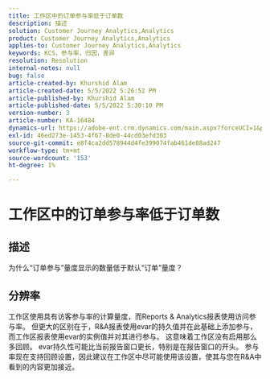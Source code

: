 ```yaml
---
title: 工作区中的订单参与率低于订单数
description: 描述
solution: Customer Journey Analytics,Analytics
product: Customer Journey Analytics,Analytics
applies-to: Customer Journey Analytics,Analytics
keywords: KCS，参与率，归因，差异
resolution: Resolution
internal-notes: null
bug: false
article-created-by: Khurshid Alam
article-created-date: 5/5/2022 5:26:52 PM
article-published-by: Khurshid Alam
article-published-date: 5/5/2022 5:30:10 PM
version-number: 3
article-number: KA-16484
dynamics-url: https://adobe-ent.crm.dynamics.com/main.aspx?forceUCI=1&pagetype=entityrecord&etn=knowledgearticle&id=5624a68b-98cc-ec11-a7b5-6045bd00dbbc
exl-id: 46ed273e-1453-4f67-8de0-44cd03efd303
source-git-commit: e8f4ca2dd578944d4fe399074fab461de88ad247
workflow-type: tm+mt
source-wordcount: '153'
ht-degree: 1%

---
```


# 工作区中的订单参与率低于订单数

## 描述


为什么“订单参与”量度显示的数量低于默认“订单”量度？


## 分辨率


工作区使用具有访客参与率的计算量度，而Reports &amp; Analytics报表使用访问参与率。 但更大的区别在于，R&amp;A报表使用evar的持久值并在此基础上添加参与，而工作区报表使用evar的实例值并对其进行参与。 这意味着工作区没有启用那么多回顾。 evar持久性可能比当前报告窗口更长，特别是在报告窗口的开头。 参与率现在支持回顾设置，因此建议在工作区中尽可能使用该设置，使其与您在R&amp;A中看到的内容更加接近。
